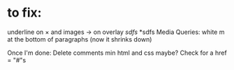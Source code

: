 # to fix:

  underline on &times; and images -> on overlay
  *sdfs*  *sdfs
  Media Queries: 
  white m at the bottom of paragraphs (now it shrinks down)

  Once I'm done:
  	Delete comments
  	min html and css maybe?
Check for a href = "#"s